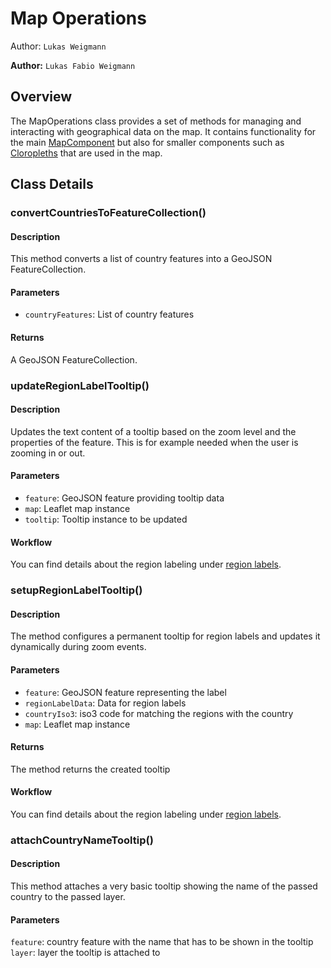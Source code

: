 # Map Operations
Author: ```Lukas Weigmann```

**Author:** `Lukas Fabio Weigmann`

## Overview
The MapOperations class provides a set of methods for managing and interacting with geographical data on the map.
It contains functionality for the main [MapComponent](map_component) but also for smaller components such as [Cloropleths](cloropleths)
that are used in the map.

## Class Details
### convertCountriesToFeatureCollection()
#### Description
This method converts a list of country features into a GeoJSON FeatureCollection.

#### Parameters
- ```countryFeatures```: List of country features

#### Returns
A GeoJSON FeatureCollection.

### updateRegionLabelTooltip()
#### Description
Updates the text content of a tooltip based on the zoom level and the properties of the feature. This is for example needed
when the user is zooming in or out.

#### Parameters
- ```feature```: GeoJSON feature providing tooltip data
- ```map```: Leaflet map instance
- ```tooltip```: Tooltip instance to be updated

#### Workflow
You can find details about the region labeling under [region labels](region_labels).

### setupRegionLabelTooltip()
#### Description
The method configures a permanent tooltip for region labels and updates it dynamically during zoom events.

#### Parameters
- ```feature```: GeoJSON feature representing the label
- ```regionLabelData```: Data for region labels
- ```countryIso3```: iso3 code for matching the regions with the country
- ```map```: Leaflet map instance

#### Returns
The method returns the created tooltip

#### Workflow
You can find details about the region labeling under [region labels](region_labels).

### attachCountryNameTooltip()
#### Description
This method attaches a very basic tooltip showing the name of the passed country to the passed layer.

#### Parameters
```feature```: country feature with the name that has to be shown in the tooltip
```layer```: layer the tooltip is attached to
